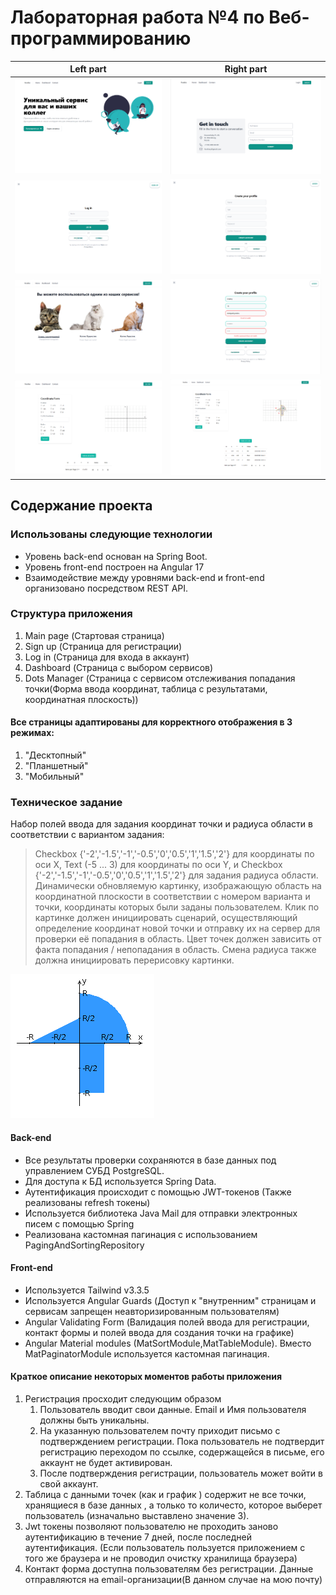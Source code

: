 # Лабораторная работа №4 по Веб-программированию 

Left part             |  Right part
:-------------------------:|:-------------------------:
![](https://github.com/forafox/Web_Lab_4/blob/master/images/start_page.png)  |  ![](https://github.com/forafox/Web_Lab_4/blob/master/images/contact_form_page.png)
![](https://github.com/forafox/Web_Lab_4/blob/master/images/login_page.png)   |  ![](https://github.com/forafox/Web_Lab_4/blob/master/images/sign_up.png)
![](https://github.com/forafox/Web_Lab_4/blob/master/images/dashboard_page.png)  |  ![](https://github.com/forafox/Web_Lab_4/blob/master/images/example_validation.png)
![](https://github.com/forafox/Web_Lab_4/blob/master/images/coordinate_form.png)   |  ![](https://github.com/forafox/Web_Lab_4/blob/master/images/coordinate_with_result.png)

## Содержание проекта

### Использованы следующие технологии
+ Уровень back-end основан на Spring Boot.
+ Уровень front-end построен на Angular 17
+ Взаимодействие между уровнями back-end и front-end организовано посредством REST API.

### Структура приложения
1. Main page (Стартовая страница)
2. Sign up (Страница для регистрации)
3. Log in (Страница для входа в аккаунт)
4. Dashboard (Страница с выбором сервисов)
5. Dots Manager (Страница с сервисом отслеживания попадания точки(Форма ввода координат, таблица с результатами, координатная плоскость))
#### Все страницы адаптированы для корректного отображения в 3 режимах:
1. "Десктопный"
2. "Планшетный"
3. "Мобильный"

### Техническое задание 
Набор полей ввода для задания координат точки и радиуса области в соответствии с вариантом задания:
> Checkbox {'-2','-1.5','-1','-0.5','0','0.5','1','1.5','2'} для координаты по оси X, Text (-5 ... 3) для координаты по оси Y, и Checkbox {'-2','-1.5','-1','-0.5','0','0.5','1','1.5','2'} для задания радиуса области.
Динамически обновляемую картинку, изображающую область на координатной плоскости в соответствии с номером варианта и точки, координаты которых были заданы пользователем.
> Клик по картинке должен инициировать сценарий, осуществляющий определение координат новой точки и отправку их на сервер для проверки её попадания в область. 
> Цвет точек должен зависить от факта попадания / непопадания в область. Смена радиуса также должна инициировать перерисовку картинки.

![](https://github.com/forafox/Web_Lab_4/blob/master/images/areaTask.png)

#### Back-end
+ Все результаты проверки сохраняются в базе данных под управлением СУБД PostgreSQL.
+ Для доступа к БД используется Spring Data.
+ Аутентификация происходит с помощью JWT-токенов (Также реализованы refresh токены)
+ Используется библиотека Java Mail для отправки электронных писем с помощью Spring 
+ Реализована кастомная пагинация с использованием PagingAndSortingRepository
#### Front-end
+ Используется Tailwind v3.3.5
+ Используется Angular Guards (Доступ к "внутренним" страницам и сервисам запрещен неавторизированным пользователям)
+ Angular Validating Form (Валидация полей ввода для регистрации, контакт формы и полей ввода для создания точки на графике)
+ Angular Material modules (MatSortModule,MatTableModule). Вместо MatPaginatorModule используется кастомная пагинация. 
#### Краткое описание некоторых моментов работы приложения
1. Регистрация просходит следующим образом
    1. Пользователь вводит свои данные. Email и Имя пользователя должны быть уникальны.
    2. На указанную пользователем почту приходит письмо с подтверждением регистрации. Пока пользователь не подтвердит регистрацию переходом по ссылке, содержащейся в письме, его аккаунт не будет активирован.
    3. После подтверждения регистрации, пользователь может войти в свой аккаунт.
2. Таблица с данными точек (как и график ) содержит не все точки, хранящиеся в базе данных , а только то количесто, которое выберет пользователь (изначально выставлено значение 3).
3. Jwt токены позволяют пользователю не проходить заново аутентификацию в течение 7 дней, после последней аутентификация. (Если пользователь пользуется приложением с того же браузера и не проводил очистку хранилища браузера)
4. Контакт форма доступна пользователям без регистрации. Данные отправляются на email-организации(В данном случае на мою почту)